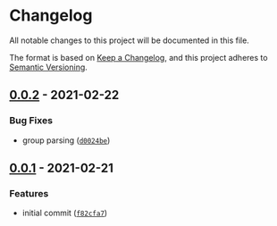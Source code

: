 # Changelog

All notable changes to this project will be documented in this file.

The format is based on [Keep a Changelog], and this project adheres to
[Semantic Versioning].

## [0.0.2] - 2021-02-22

### Bug Fixes

- group parsing ([`d0024be`])

## [0.0.1] - 2021-02-21

### Features

- initial commit ([`f82cfa7`])

[keep a changelog]: https://keepachangelog.com/en/1.0.0/
[semantic versioning]: https://semver.org/spec/v2.0.0.html
[0.0.2]: https://github.com/denosaurs/obj/compare/0.0.1...0.0.2
[`d0024be`]: https://github.com/denosaurs/obj/commit/d0024bede0647c5fa0cc52fd68435278996e39fb
[0.0.1]: https://github.com/denosaurs/obj/compare/0.0.1
[`f82cfa7`]: https://github.com/denosaurs/obj/commit/f82cfa76ee6b8ba88b54d43b85394f9417452e89
